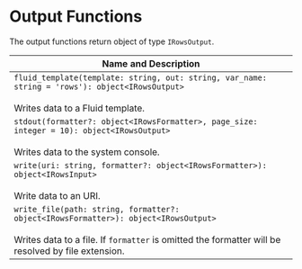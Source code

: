 # Output Functions

The output functions return object of type `IRowsOutput`.

| Name and Description |
| --- |
| `fluid_template(template: string, out: string, var_name: string = 'rows'): object<IRowsOutput>`<br /><br /> Writes data to a Fluid template. |
| `stdout(formatter?: object<IRowsFormatter>, page_size: integer = 10): object<IRowsOutput>`<br /><br /> Writes data to the system console. |
| `write(uri: string, formatter?: object<IRowsFormatter>): object<IRowsInput>` <br /><br /> Write data to an URI. |
| `write_file(path: string, formatter?: object<IRowsFormatter>): object<IRowsOutput>` <br /><br /> Writes data to a file. If `formatter` is omitted the formatter will be resolved by file extension. |
